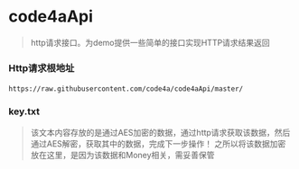 # code4aApi
> http请求接口。为demo提供一些简单的接口实现HTTP请求结果返回

### Http请求根地址

  `https://raw.githubusercontent.com/code4a/code4aApi/master/`
  
### key.txt

> 该文本内容存放的是通过AES加密的数据，通过http请求获取该数据，然后通过AES解密，获取其中的数据，完成下一步操作！
> 之所以将该数据加密放在这里，是因为该数据和Money相关，需妥善保管
